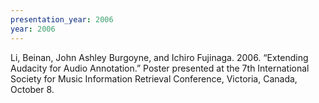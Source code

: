 ```yaml
---
presentation_year: 2006
year: 2006
---
```


Li, Beinan, John Ashley Burgoyne, and Ichiro Fujinaga. 2006. “Extending Audacity for Audio Annotation.” Poster presented at the 7th International Society for Music Information Retrieval Conference, Victoria, Canada, October 8.